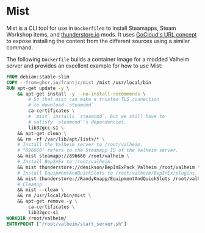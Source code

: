 # Mist

Mist is a CLI tool for use in `Dockerfile`s to install Steamapps, Steam Workshop items, and [thunderstore.io](https://thunderstore.io/) mods. It uses [GoCloud's URL concept](https://gocloud.dev/concepts/urls/) to expose installing the content from the different sources using a similar command.

The following `Dockerfile` builds a container image for a modded Valheim server and provides an excellent example for how to use Mist:

```Dockerfile
FROM debian:stable-slim
COPY --from=ghcr.io/frantjc/mist /mist /usr/local/bin
RUN apt-get update -y \
    && apt-get install -y --no-install-recommends \
        # So that mist can make a trusted TLS connection
        # to download `steamcmd`.
        ca-certificates \
        # `mist` installs `steamcmd`, but we still have to
        # satisfy `steamcmd`'s dependencies.
        lib32gcc-s1 \
    && apt-get clean \
    && rm -rf /var/lib/apt/lists/* \
    # Install the Valheim server to /root/valheim.
    # "896660" refers to the Steamapp ID of the Valheim server.
    && mist steamapp://896660 /root/valheim \
    # Install BepInEx to /root/valheim.
    && mist thunderstore://denikson/BepInExPack_Valheim /root/valheim \
    # Install EquipmentAndQuickSlots to /root/valheim/BepInEx/plugins.
    && mist thunderstore://RandyKnapp/EquipmentAndQuickSlots /root/valheim/BepInEx/plugins \
    # Cleanup.
    && mist --clean \
    && rm /usr/local/bin/mist \
    && apt-get remove -y \
        ca-certificates \
        lib32gcc-s1
WORKDIR /root/valheim/
ENTRYPOINT ["/root/valheim/start_server.sh"]
```
